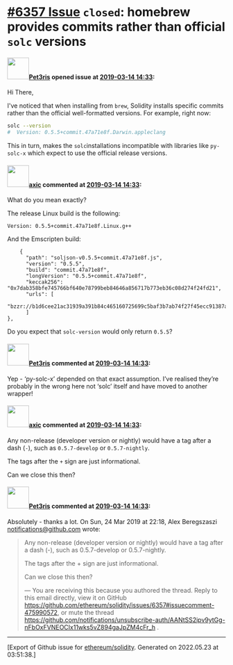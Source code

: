 # [\#6357 Issue](https://github.com/ethereum/solidity/issues/6357) `closed`: homebrew provides commits rather than official `solc` versions

#### <img src="https://avatars.githubusercontent.com/u/224585?u=a8a951f4dd78cee560641eaec43ef65e07d0cb0d&v=4" width="50">[Pet3ris](https://github.com/Pet3ris) opened issue at [2019-03-14 14:33](https://github.com/ethereum/solidity/issues/6357):

Hi There,

I've noticed that when installing from `brew`, Solidity installs specific commits rather than the official well-formatted versions. For example, right now:

```bash
solc --version
#  Version: 0.5.5+commit.47a71e8f.Darwin.appleclang
````

This in turn, makes the `solc`installations incompatible with libraries like `py-solc-x` which expect to use the official release versions.

#### <img src="https://avatars.githubusercontent.com/u/20340?v=4" width="50">[axic](https://github.com/axic) commented at [2019-03-14 14:33](https://github.com/ethereum/solidity/issues/6357#issuecomment-475989123):

What do you mean exactly?

The release Linux build is the following:
```
Version: 0.5.5+commit.47a71e8f.Linux.g++
```

And the Emscripten build:
```
    {
      "path": "soljson-v0.5.5+commit.47a71e8f.js",
      "version": "0.5.5",
      "build": "commit.47a71e8f",
      "longVersion": "0.5.5+commit.47a71e8f",
      "keccak256": "0x7dab358bfe745766bf640e78799beb84646a856717b773eb36c08d274f24fd21",
      "urls": [
        "bzzr://b1d6cee21ac31939a391b84c465160725699c5baf3b7ab74f27f45ecc91387ad"
      ]
},
```

Do you expect that `solc-version` would only return `0.5.5`?

#### <img src="https://avatars.githubusercontent.com/u/224585?u=a8a951f4dd78cee560641eaec43ef65e07d0cb0d&v=4" width="50">[Pet3ris](https://github.com/Pet3ris) commented at [2019-03-14 14:33](https://github.com/ethereum/solidity/issues/6357#issuecomment-475989994):

Yep - ‘py-solc-x’ depended on that exact assumption. I’ve realised they’re probably in the wrong here not ‘solc’ itself and have moved to another wrapper!

#### <img src="https://avatars.githubusercontent.com/u/20340?v=4" width="50">[axic](https://github.com/axic) commented at [2019-03-14 14:33](https://github.com/ethereum/solidity/issues/6357#issuecomment-475990572):

Any non-release (developer version or nightly) would have a tag after a dash (`-`), such as `0.5.7-develop` or `0.5.7-nightly`.

The tags after the `+` sign are just informational.

Can we close this then?

#### <img src="https://avatars.githubusercontent.com/u/224585?u=a8a951f4dd78cee560641eaec43ef65e07d0cb0d&v=4" width="50">[Pet3ris](https://github.com/Pet3ris) commented at [2019-03-14 14:33](https://github.com/ethereum/solidity/issues/6357#issuecomment-475991737):

Absolutely - thanks a lot.
On Sun, 24 Mar 2019 at 22:18, Alex Beregszaszi <notifications@github.com>
wrote:

> Any non-release (developer version or nightly) would have a tag after a
> dash (-), such as 0.5.7-develop or 0.5.7-nightly.
>
> The tags after the + sign are just informational.
>
> Can we close this then?
>
> —
> You are receiving this because you authored the thread.
> Reply to this email directly, view it on GitHub
> <https://github.com/ethereum/solidity/issues/6357#issuecomment-475990572>,
> or mute the thread
> <https://github.com/notifications/unsubscribe-auth/AANtSS2ipv9ytGg-nFbOxFVNEOCIx11wks5vZ894gaJpZM4cFr_h>
> .
>


-------------------------------------------------------------------------------



[Export of Github issue for [ethereum/solidity](https://github.com/ethereum/solidity). Generated on 2022.05.23 at 03:51:38.]
